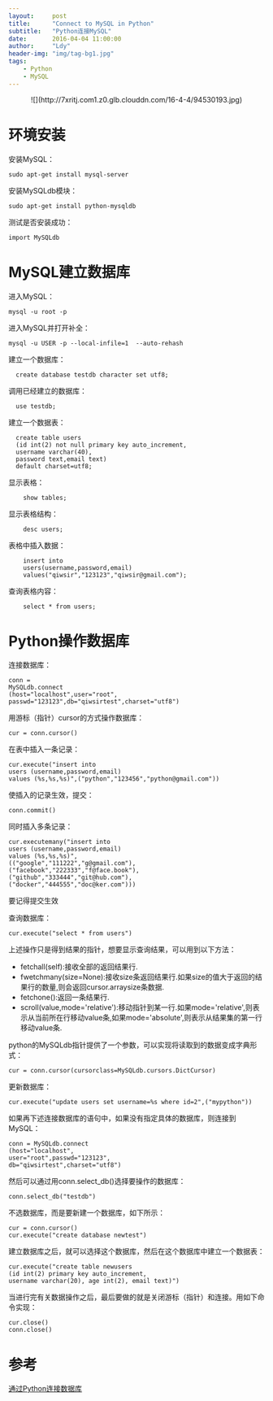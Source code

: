 ```yaml
---
layout:     post
title:      "Connect to MySQL in Python"
subtitle:   "Python连接MySQL"
date:       2016-04-04 11:00:00
author:     "Ldy"
header-img: "img/tag-bg1.jpg"
tags:
    - Python
    - MySQL
---
```


<center>
![](http://7xritj.com1.z0.glb.clouddn.com/16-4-4/94530193.jpg)
</center>

# 环境安装

  安装MySQL：


    sudo apt-get install mysql-server

<!--more-->
  安装MySQLdb模块：

    sudo apt-get install python-mysqldb

  测试是否安装成功：

    import MySQLdb

# MySQL建立数据库

  进入MySQL：

    mysql -u root -p

  进入MySQL并打开补全：

    mysql -u USER -p --local-infile=1  --auto-rehash

  建立一个数据库：

      create database testdb character set utf8;

  调用已经建立的数据库：

      use testdb;

  建立一个数据表：

      create table users
      (id int(2) not null primary key auto_increment,
      username varchar(40),
      password text,email text)
      default charset=utf8;


  显示表格：

        show tables;

  显示表格结构：

        desc users;

  表格中插入数据：

        insert into
        users(username,password,email)
        values("qiwsir","123123","qiwsir@gmail.com");

  查询表格内容：

        select * from users;

# Python操作数据库

  连接数据库：


    conn =
    MySQLdb.connect
    (host="localhost",user="root",
    passwd="123123",db="qiwsirtest",charset="utf8")

  用游标（指针）cursor的方式操作数据库：


    cur = conn.cursor()

  在表中插入一条记录：

    cur.execute("insert into
    users (username,password,email)
    values (%s,%s,%s)",("python","123456","python@gmail.com"))

  使插入的记录生效，提交：

    conn.commit()

  同时插入多条记录：


    cur.executemany("insert into
    users (username,password,email)
    values (%s,%s,%s)",
    (("google","111222","g@gmail.com"),
    ("facebook","222333","f@face.book"),
    ("github","333444","git@hub.com"),
    ("docker","444555","doc@ker.com")))

  要记得提交生效

  查询数据库：


    cur.execute("select * from users")

  上述操作只是得到结果的指针，想要显示查询结果，可以用到以下方法：

  - fetchall(self):接收全部的返回结果行.
  - fwetchmany(size=None):接收size条返回结果行.如果size的值大于返回的结果行的数量,则会返回cursor.arraysize条数据.
  - fetchone():返回一条结果行.
  - scroll(value,mode='relative'):移动指针到某一行.如果mode='relative',则表示从当前所在行移动value条,如果mode='absolute',则表示从结果集的第一行移动value条.


  python的MySQLdb指针提供了一个参数，可以实现将读取到的数据变成字典形式：

    cur = conn.cursor(cursorclass=MySQLdb.cursors.DictCursor)

  更新数据库：

    cur.execute("update users set username=%s where id=2",("mypython"))

   如果再下述连接数据库的语句中，如果没有指定具体的数据库，则连接到MySQL：

    conn = MySQLdb.connect
    (host="localhost",
    user="root",passwd="123123",
    db="qiwsirtest",charset="utf8")

  然后可以通过用conn.select_db()选择要操作的数据库：

    conn.select_db("testdb")


  不选数据库，而是要新建一个数据库，如下所示：

    cur = conn.cursor()
    cur.execute("create database newtest")

  建立数据库之后，就可以选择这个数据库，然后在这个数据库中建立一个数据表：

    cur.execute("create table newusers
    (id int(2) primary key auto_increment,
    username varchar(20), age int(2), email text)")

  当进行完有关数据操作之后，最后要做的就是关闭游标（指针）和连接。用如下命令实现：

    cur.close()
    conn.close()

# 参考


  [通过Python连接数据库](http://python.xiaoleilu.com/300/302.html)
